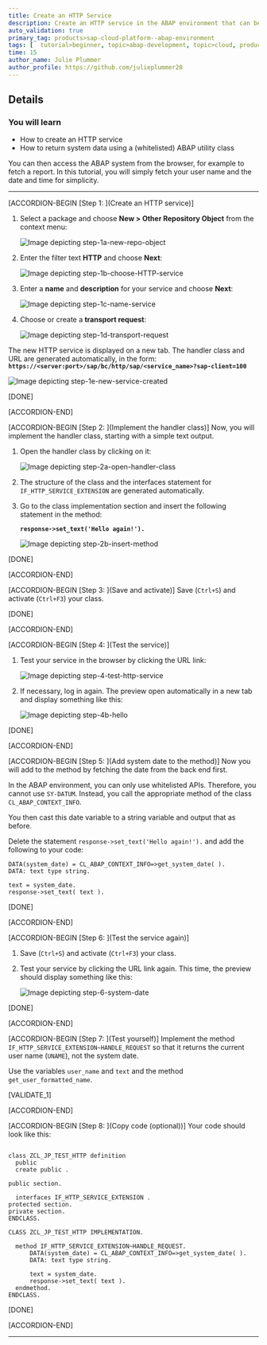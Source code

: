 ```yaml
---
title: Create an HTTP Service  
description: Create an HTTP service in the ABAP environment that can be called from the browser.
auto_validation: true
primary_tag: products>sap-cloud-platform--abap-environment
tags: [  tutorial>beginner, topic>abap-development, topic>cloud, products>sap-cloud-platform  ]
time: 15
author_name: Julie Plummer
author_profile: https://github.com/julieplummer20
---
```


## Details
### You will learn  
  - How to create an HTTP service
  -	How to return system data using a (whitelisted) ABAP utility class

You can then access the ABAP system from the browser, for example to fetch a report. In this tutorial, you will simply fetch your user name and the date and time for simplicity.

---

[ACCORDION-BEGIN [Step 1: ](Create an HTTP service)]
1. Select a package and choose **New > Other Repository Object** from the context menu:

    ![Image depicting step-1a-new-repo-object](step-1a-new-repo-object.png)

2. Enter the filter text **HTTP** and choose **Next**:

    ![Image depicting step-1b-choose-HTTP-service](step-1b-choose-HTTP-service.png)

3. Enter a **name** and **description** for your service and choose **Next**:

    ![Image depicting step-1c-name-service](step-1c-name-service.png)

4. Choose or create a **transport request**:

    ![Image depicting step-1d-transport-request](step-1d-transport-request.png)

The new HTTP service is displayed on a new tab. The handler class and URL are generated automatically, in the form:
**`https://<server:port>/sap/bc/http/sap/<service_name>?sap-client=100`**

![Image depicting step-1e-new-service-created](step-1e-new-service-created.png)

[DONE]

[ACCORDION-END]

[ACCORDION-BEGIN [Step 2: ](Implement the handler class)]
Now, you will implement the handler class, starting with a simple text output.

1. Open the handler class by clicking on it:

    ![Image depicting step-2a-open-handler-class](step-2a-open-handler-class.png)

2. The structure of the class and the interfaces statement for `IF_HTTP_SERVICE_EXTENSION` are generated automatically.
3. Go to the class implementation section and insert the following statement in the method:

    **`response->set_text('Hello again!').`**

    ![Image depicting step-2b-insert-method](step-2b-insert-method.png)

[DONE]

[ACCORDION-END]

[ACCORDION-BEGIN [Step 3: ](Save and activate)]
Save (`Ctrl+S`) and activate (`Ctrl+F3`) your class.

[DONE]

[ACCORDION-END]

[ACCORDION-BEGIN [Step 4: ](Test the service)]
1. Test your service in the browser by clicking the URL link:

    ![Image depicting step-4-test-http-service](step-4-test-http-service.png)

2. If necessary, log in again. The preview open automatically in a new tab and display something like this:

    ![Image depicting step-4b-hello](step-4b-hello.png)

[DONE]

[ACCORDION-END]

[ACCORDION-BEGIN [Step 5: ](Add system date to the method)]
Now you will add to the method by fetching the date from the back end first.

In the ABAP environment, you can only use whitelisted APIs. Therefore, you cannot use `SY-DATUM`. Instead, you call the appropriate method of the class `CL_ABAP_CONTEXT_INFO`.

You then cast this date variable to a string variable and output that as before.

Delete the statement `response->set_text('Hello again!').` and add the following to your code:

```ABAP
DATA(system_date) = CL_ABAP_CONTEXT_INFO=>get_system_date( ).
DATA: text type string.

text = system_date.
response->set_text( text ).
```

[DONE]

[ACCORDION-END]

[ACCORDION-BEGIN [Step 6: ](Test the service again)]
1. Save (`Ctrl+S`) and activate (`Ctrl+F3`) your class.
2. Test your service by clicking the URL link again. This time, the preview should display something like this:

    ![Image depicting step-6-system-date](step-6-system-date.png)

[DONE]

[ACCORDION-END]

[ACCORDION-BEGIN [Step 7: ](Test yourself)]
Implement the method `IF_HTTP_SERVICE_EXTENSION~HANDLE_REQUEST` so that it returns the current user name (`UNAME`), not the system date.

Use the variables `user_name` and `text` and the method `get_user_formatted_name`.

[VALIDATE_1]

[ACCORDION-END]

[ACCORDION-BEGIN [Step 8: ](Copy code (optional))]
Your code should look like this:

```ABAP

class ZCL_JP_TEST_HTTP definition
  public
  create public .

public section.

  interfaces IF_HTTP_SERVICE_EXTENSION .
protected section.
private section.
ENDCLASS.

CLASS ZCL_JP_TEST_HTTP IMPLEMENTATION.

  method IF_HTTP_SERVICE_EXTENSION~HANDLE_REQUEST.
      DATA(system_date) = CL_ABAP_CONTEXT_INFO=>get_system_date( ).
      DATA: text type string.

      text = system_date.
      response->set_text( text ).
  endmethod.
ENDCLASS.

```

[DONE]

[ACCORDION-END]

---
